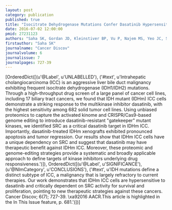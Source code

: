 ```yaml
---
layout: post
category: publication
published: true
title: "Isocitrate Dehydrogenase Mutations Confer Dasatinib Hypersensitivity and SRC Dependence in Intrahepatic Cholangiocarcinoma."
date: 2016-07-02 12:00:00
pmid: 27231123
authors: "Saha SK, Gordan JD, Kleinstiver BP, Vu P, Najem MS, Yeo JC, Shi L, Kato Y, Levin RS, Webber JT, Damon LJ, Egan RK, Greninger P, McDermott U, Garnett MJ, Jenkins RL, Rieger-Christ KM, Sullivan TB, Hezel AF, Liss AS, Mizukami Y, Goyal L, Ferrone CR, Zhu AX, Joung JK, Shokat KM, Benes CH, Bardeesy N"
firstauthor: "Saha SK"
journalname: "Cancer Discov"
journalvolume: 6
journalissue: 7
journalpages: 727-39
---
```


[OrderedDict([(u'@Label', u'UNLABELLED'), ('#text', u'Intrahepatic cholangiocarcinoma (ICC) is an aggressive liver bile duct malignancy exhibiting frequent isocitrate dehydrogenase (IDH1/IDH2) mutations. Through a high-throughput drug screen of a large panel of cancer cell lines, including 17 biliary tract cancers, we found that IDH mutant (IDHm) ICC cells demonstrate a striking response to the multikinase inhibitor dasatinib, with the highest sensitivity among 682 solid tumor cell lines. Using unbiased proteomics to capture the activated kinome and CRISPR/Cas9-based genome editing to introduce dasatinib-resistant &quot;gatekeeper&quot; mutant kinases, we identified SRC as a critical dasatinib target in IDHm ICC. Importantly, dasatinib-treated IDHm xenografts exhibited pronounced apoptosis and tumor regression. Our results show that IDHm ICC cells have a unique dependency on SRC and suggest that dasatinib may have therapeutic benefit against IDHm ICC. Moreover, these proteomic and genome-editing strategies provide a systematic and broadly applicable approach to define targets of kinase inhibitors underlying drug responsiveness.')]), OrderedDict([(u'@Label', u'SIGNIFICANCE'), (u'@NlmCategory', u'CONCLUSIONS'), ('#text', u'IDH mutations define a distinct subtype of ICC, a malignancy that is largely refractory to current therapies. Our work demonstrates that IDHm ICC cells are hypersensitive to dasatinib and critically dependent on SRC activity for survival and proliferation, pointing to new therapeutic strategies against these cancers. Cancer Discov; 6(7); 727-39. \xa92016 AACR.This article is highlighted in the In This Issue feature, p. 681.')])]

